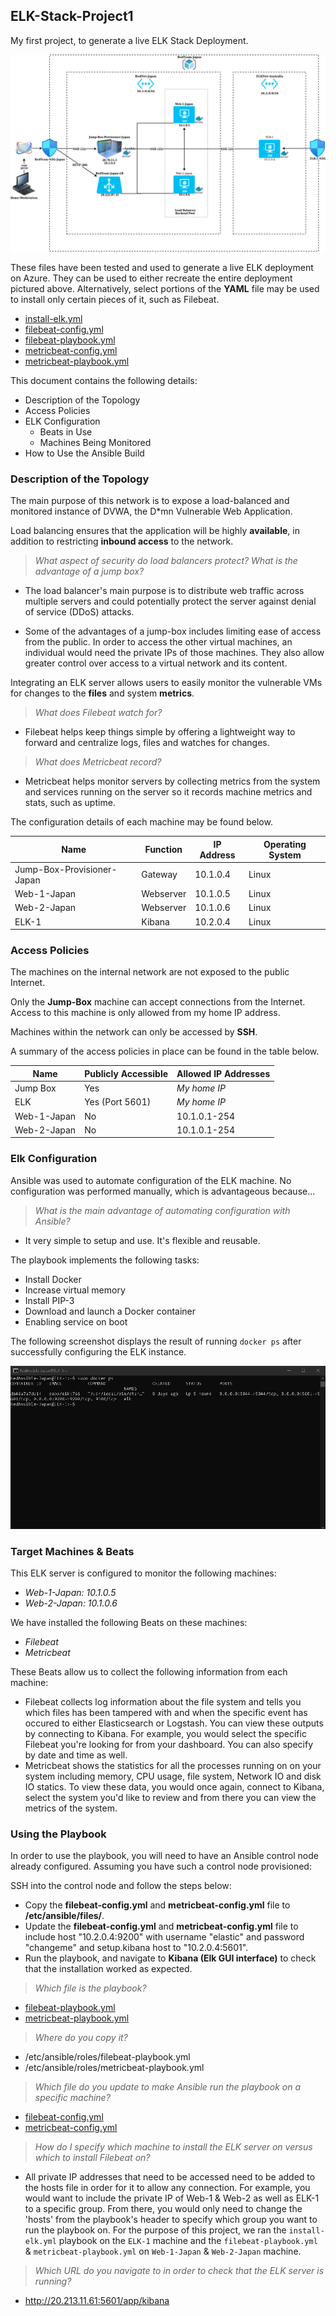 ## ELK-Stack-Project1
My first project, to generate a live ELK Stack Deployment.

![image](Images/Diagram.png)

These files have been tested and used to generate a live ELK deployment on Azure. They can be used to either recreate the entire deployment pictured above. Alternatively, select portions of the **YAML** file may be used to install only certain pieces of it, such as Filebeat.

- [install-elk.yml](Ansible/install-elk.yml)
- [filebeat-config.yml](Ansible/filebeat-config.yml)
- [filebeat-playbook.yml](filebeat-playbook.yml)
- [metricbeat-config.yml](metricbeat-config.yml)
- [metricbeat-playbook.yml](metricbeat-playbook.yml)

This document contains the following details:

- Description of the Topology
- Access Policies
- ELK Configuration
  - Beats in Use
  - Machines Being Monitored
- How to Use the Ansible Build

### Description of the Topology

The main purpose of this network is to expose a load-balanced and monitored instance of DVWA, the D*mn Vulnerable Web Application.

Load balancing ensures that the application will be highly **available**, in addition to restricting **inbound access** to the network.

> *What aspect of security do load balancers protect? What is the advantage of a jump box?*
- The load balancer's main purpose is to distribute web traffic across multiple servers and could potentially protect the server against denial of service (DDoS) attacks.

- Some of the advantages of a jump-box includes limiting ease of access from the public. In order to access the other virtual machines, an individual would need the private IPs of those machines. They also allow greater control over access to a virtual network and its content.

Integrating an ELK server allows users to easily monitor the vulnerable VMs for changes to the **files** and system **metrics**.

> *What does Filebeat watch for?*
- Filebeat helps keep things simple by offering a lightweight way to forward and centralize logs, files and watches for changes.

> *What does Metricbeat record?*
- Metricbeat helps monitor servers by collecting metrics from the system and services running on the server so it records machine metrics and stats, such as uptime.

The configuration details of each machine may be found below.

| Name     | Function | IP Address | Operating System |
| -------- | -------- | ---------- | ---------------- |
| Jump-Box-Provisioner-Japan | Gateway  | 10.1.0.4   | Linux            |
| Web-1-Japan     | Webserver      | 10.1.0.5           | Linux                 |
| Web-2-Japan     | Webserver      | 10.1.0.6           | Linux                 |
| ELK-1     | Kibana         | 10.2.0.4           | Linux                 |

### Access Policies

The machines on the internal network are not exposed to the public Internet. 

Only the **Jump-Box** machine can accept connections from the Internet. Access to this machine is only allowed from my home IP address.

Machines within the network can only be accessed by **SSH**.

A summary of the access policies in place can be found in the table below.

| Name     | Publicly Accessible | Allowed IP Addresses |
| -------- | ------------------- | -------------------- |
| Jump Box | Yes              | *My home IP*   |
| ELK         | Yes (Port 5601)                   | *My home IP*                     |
| Web-1-Japan         | No                    | 10.1.0.1-254                     |
| Web-2-Japan         | No                    | 10.1.0.1-254                     |

### Elk Configuration

Ansible was used to automate configuration of the ELK machine. No configuration was performed manually, which is advantageous because...

> *What is the main advantage of automating configuration with Ansible?*
- It very simple to setup and use. It's flexible and reusable.

The playbook implements the following tasks:

- Install Docker
- Increase virtual memory
- Install PIP-3
- Download and launch a Docker container
- Enabling service on boot

The following screenshot displays the result of running `docker ps` after successfully configuring the ELK instance.

![image](Images/docker_ps_output.png)

### Target Machines & Beats

This ELK server is configured to monitor the following machines:

- *Web-1-Japan: 10.1.0.5*
- *Web-2-Japan: 10.1.0.6*

We have installed the following Beats on these machines:

- *Filebeat*
- *Metricbeat*

These Beats allow us to collect the following information from each machine:

- Filebeat collects log information about the file system and tells you which files has been tampered with and when the specific event has occured to either Elasticsearch or Logstash. You can view these outputs by connecting to Kibana. For example, you would select the specific Filebeat you're looking for from your dashboard. You can also specify by date and time as well.
- Metricbeat shows the statistics for all the processes running on on your system including memory, CPU usage, file system, Network IO and disk IO statics. To view these data, you would once again, connect to Kibana, select the system you'd like to review and from there you can view the metrics of the system.

### Using the Playbook

In order to use the playbook, you will need to have an Ansible control node already configured. Assuming you have such a control node provisioned: 

SSH into the control node and follow the steps below:

- Copy the **filebeat-config.yml** and **metricbeat-config.yml** file to **/etc/ansible/files/**.
- Update the **filebeat-config.yml** and **metricbeat-config.yml** file to include host "10.2.0.4:9200" with username "elastic" and password "changeme" and setup.kibana host to "10.2.0.4:5601".
- Run the playbook, and navigate to **Kibana (Elk GUI interface)** to check that the installation worked as expected.

> *Which file is the playbook?*
- [filebeat-playbook.yml](Ansible/filebeat-playbook.yml)
- [metricbeat-playbook.yml](Ansible/metricbeat-playbook.yml)

>  *Where do you copy it?*
- /etc/ansible/roles/filebeat-playbook.yml
- /etc/ansible/roles/metricbeat-playbook.yml

> *Which file do you update to make Ansible run the playbook on a specific machine?*
- [filebeat-config.yml](Ansible/filebeat-config.yml)
- [metricbeat-config.yml](Ansible/metricbeat-config.yml)

> *How do I specify which machine to install the ELK server on versus which to install Filebeat on?*
- All private IP addresses that need to be accessed need to be added to the hosts file in order for it to allow any connection. For example, you would want to include the private IP of Web-1 & Web-2 as well as ELK-1 to a specific group. From there, you would only need to change the 'hosts' from the playbook's header to specify which group you want to run the playbook on. For the purpose of this project, we ran the `install-elk.yml` playbook on the `ELK-1` machine and the `filebeat-playbook.yml` & `metricbeat-playbook.yml` on `Web-1-Japan` & `Web-2-Japan` machine.

> *Which URL do you navigate to in order to check that the ELK server is running?*
- http://20.213.11.61:5601/app/kibana